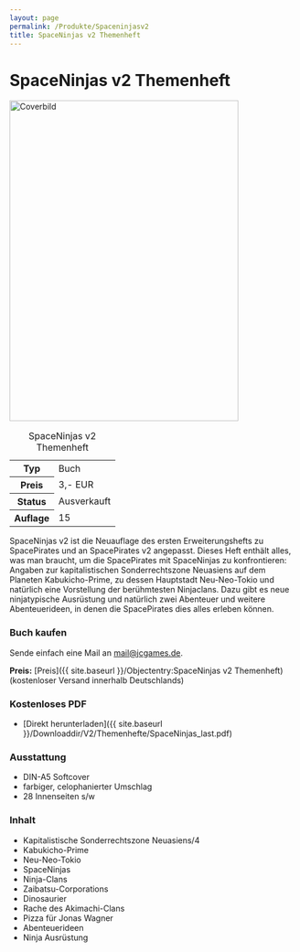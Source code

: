 ```yaml
---
layout: page
permalink: /Produkte/Spaceninjasv2
title: SpaceNinjas v2 Themenheft
---
```


# SpaceNinjas v2 Themenheft

<div class="col2">
<img alt="Coverbild" height="561" src="{{ site.baseurl }}/assets/pics/spacepirates/titel/spaceninjasv2-big.png" width="400"/>

<table class="fw" data-type="produkt">
<caption>SpaceNinjas v2 Themenheft</caption>
<tbody>
<tr><th>Typ</th><td>Buch</td></tr>
<tr><th>Preis</th><td>3,- EUR</td></tr>
<tr><th>Status</th><td>Ausverkauft</td></tr>
<tr><th>Auflage</th><td>15</td></tr>
</tbody>
</table>
</div>
<div class="col2">
SpaceNinjas v2 ist die Neuauflage des ersten Erweiterungshefts zu SpacePirates und an SpacePirates v2 angepasst. Dieses Heft enthält alles, was man braucht, um die SpacePirates mit SpaceNinjas zu konfrontieren: Angaben zur kapitalistischen Sonderrechtszone Neuasiens auf dem Planeten Kabukicho-Prime, zu dessen Hauptstadt Neu-Neo-Tokio und natürlich eine Vorstellung der berühmtesten Ninjaclans. Dazu gibt es neue ninjatypische Ausrüstung und natürlich zwei Abenteuer und weitere Abenteuerideen, in denen die SpacePirates dies alles erleben können.

### Buch kaufen

Sende einfach eine Mail an [mail@jcgames.de](mailto:mail@jcgames.de).

**Preis:** [Preis]({{ site.baseurl }}/Objectentry:SpaceNinjas v2 Themenheft) (kostenloser Versand innerhalb Deutschlands)

### Kostenloses PDF

- [Direkt herunterladen]({{ site.baseurl }}/Downloaddir/V2/Themenhefte/SpaceNinjas_last.pdf)

### Ausstattung

- DIN-A5 Softcover
- farbiger, celophanierter Umschlag
- 28 Innenseiten s/w

### Inhalt

- Kapitalistische Sonderrechtszone Neuasiens/4
- Kabukicho-Prime
- Neu-Neo-Tokio
- SpaceNinjas
- Ninja-Clans
- Zaibatsu-Corporations
- Dinosaurier
- Rache des Akimachi-Clans
- Pizza für Jonas Wagner
- Abenteuerideen
- Ninja Ausrüstung

</div>
